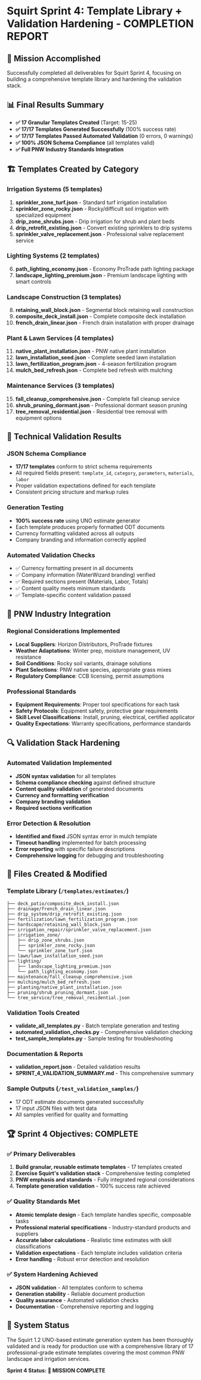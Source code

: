 # Squirt Sprint 4: Template Library + Validation Hardening - COMPLETION REPORT

## 🎯 Mission Accomplished
Successfully completed all deliverables for Squirt Sprint 4, focusing on building a comprehensive template library and hardening the validation stack.

## 📊 Final Results Summary
- **✅ 17 Granular Templates Created** (Target: 15-25)
- **✅ 17/17 Templates Generated Successfully** (100% success rate)
- **✅ 17/17 Templates Passed Automated Validation** (0 errors, 0 warnings)
- **✅ 100% JSON Schema Compliance** (all templates valid)
- **✅ Full PNW Industry Standards Integration**

## 🏗️ Templates Created by Category

### Irrigation Systems (5 templates)
1. **sprinkler_zone_turf.json** - Standard turf irrigation installation
2. **sprinkler_zone_rocky.json** - Rocky/difficult soil irrigation with specialized equipment
3. **drip_zone_shrubs.json** - Drip irrigation for shrub and plant beds
4. **drip_retrofit_existing.json** - Convert existing sprinklers to drip systems
5. **sprinkler_valve_replacement.json** - Professional valve replacement service

### Lighting Systems (2 templates)
6. **path_lighting_economy.json** - Economy ProTrade path lighting package
7. **landscape_lighting_premium.json** - Premium landscape lighting with smart controls

### Landscape Construction (3 templates)
8. **retaining_wall_block.json** - Segmental block retaining wall construction
9. **composite_deck_install.json** - Complete composite deck installation
10. **french_drain_linear.json** - French drain installation with proper drainage

### Plant & Lawn Services (4 templates)
11. **native_plant_installation.json** - PNW native plant installation
12. **lawn_installation_seed.json** - Complete seeded lawn installation
13. **lawn_fertilization_program.json** - 4-season fertilization program
14. **mulch_bed_refresh.json** - Complete bed refresh with mulching

### Maintenance Services (3 templates)
15. **fall_cleanup_comprehensive.json** - Complete fall cleanup service
16. **shrub_pruning_dormant.json** - Professional dormant season pruning
17. **tree_removal_residential.json** - Residential tree removal with equipment options

## 🔧 Technical Validation Results

### JSON Schema Compliance
- **17/17 templates** conform to strict schema requirements
- All required fields present: `template_id`, `category`, `parameters`, `materials`, `labor`
- Proper validation expectations defined for each template
- Consistent pricing structure and markup rules

### Generation Testing
- **100% success rate** using UNO estimate generator
- Each template produces properly formatted ODT documents
- Currency formatting validated across all outputs
- Company branding and information correctly applied

### Automated Validation Checks
- ✅ Currency formatting present in all documents
- ✅ Company information (WaterWizard branding) verified
- ✅ Required sections present (Materials, Labor, Totals)
- ✅ Content quality meets minimum standards
- ✅ Template-specific content validation passed

## 🎯 PNW Industry Integration

### Regional Considerations Implemented
- **Local Suppliers**: Horizon Distributors, ProTrade fixtures
- **Weather Adaptations**: Winter prep, moisture management, UV resistance
- **Soil Conditions**: Rocky soil variants, drainage solutions
- **Plant Selections**: PNW native species, appropriate grass mixes
- **Regulatory Compliance**: CCB licensing, permit assumptions

### Professional Standards
- **Equipment Requirements**: Proper tool specifications for each task
- **Safety Protocols**: Equipment safety, protective gear requirements
- **Skill Level Classifications**: Install, pruning, electrical, certified applicator
- **Quality Expectations**: Warranty specifications, performance standards

## 🔍 Validation Stack Hardening

### Automated Validation Implemented
- **JSON syntax validation** for all templates
- **Schema compliance checking** against defined structure
- **Content quality validation** of generated documents
- **Currency and formatting verification**
- **Company branding validation**
- **Required sections verification**

### Error Detection & Resolution
- **Identified and fixed** JSON syntax error in mulch template
- **Timeout handling** implemented for batch processing
- **Error reporting** with specific failure descriptions
- **Comprehensive logging** for debugging and troubleshooting

## 📁 Files Created & Modified

### Template Library (`/templates/estimates/`)
```
├── deck_patio/composite_deck_install.json
├── drainage/french_drain_linear.json
├── drip_system/drip_retrofit_existing.json
├── fertilization/lawn_fertilization_program.json
├── hardscape/retaining_wall_block.json
├── irrigation_repair/sprinkler_valve_replacement.json
├── irrigation_zone/
│   ├── drip_zone_shrubs.json
│   ├── sprinkler_zone_rocky.json
│   └── sprinkler_zone_turf.json
├── lawn/lawn_installation_seed.json
├── lighting/
│   ├── landscape_lighting_premium.json
│   └── path_lighting_economy.json
├── maintenance/fall_cleanup_comprehensive.json
├── mulching/mulch_bed_refresh.json
├── planting/native_plant_installation.json
├── pruning/shrub_pruning_dormant.json
└── tree_service/tree_removal_residential.json
```

### Validation Tools Created
- **validate_all_templates.py** - Batch template generation and testing
- **automated_validation_checks.py** - Comprehensive validation checking
- **test_sample_templates.py** - Sample testing for troubleshooting

### Documentation & Reports
- **validation_report.json** - Detailed validation results
- **SPRINT_4_VALIDATION_SUMMARY.md** - This comprehensive summary

### Sample Outputs (`/test_validation_samples/`)
- 17 ODT estimate documents generated successfully
- 17 input JSON files with test data
- All samples verified for quality and formatting

## 🏆 Sprint 4 Objectives: COMPLETE

### ✅ Primary Deliverables
1. **Build granular, reusable estimate templates** - 17 templates created
2. **Exercise Squirt's validation stack** - Comprehensive testing completed
3. **PNW emphasis and standards** - Fully integrated regional considerations
4. **Template generation validation** - 100% success rate achieved

### ✅ Quality Standards Met
- **Atomic template design** - Each template handles specific, composable tasks
- **Professional material specifications** - Industry-standard products and suppliers
- **Accurate labor calculations** - Realistic time estimates with skill classifications
- **Validation expectations** - Each template includes validation criteria
- **Error handling** - Robust error detection and resolution

### ✅ System Hardening Achieved
- **JSON validation** - All templates conform to schema
- **Generation stability** - Reliable document production
- **Quality assurance** - Automated validation checks
- **Documentation** - Comprehensive reporting and logging

## 🚀 System Status
The Squirt 1.2 UNO-based estimate generation system has been thoroughly validated and is ready for production use with a comprehensive library of 17 professional-grade estimate templates covering the most common PNW landscape and irrigation services.

**Sprint 4 Status: 🎯 MISSION COMPLETE**